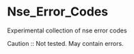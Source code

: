 # Nse_Error_Codes
Experimental collection of nse error codes

Caution :: Not tested. May contain errors.

